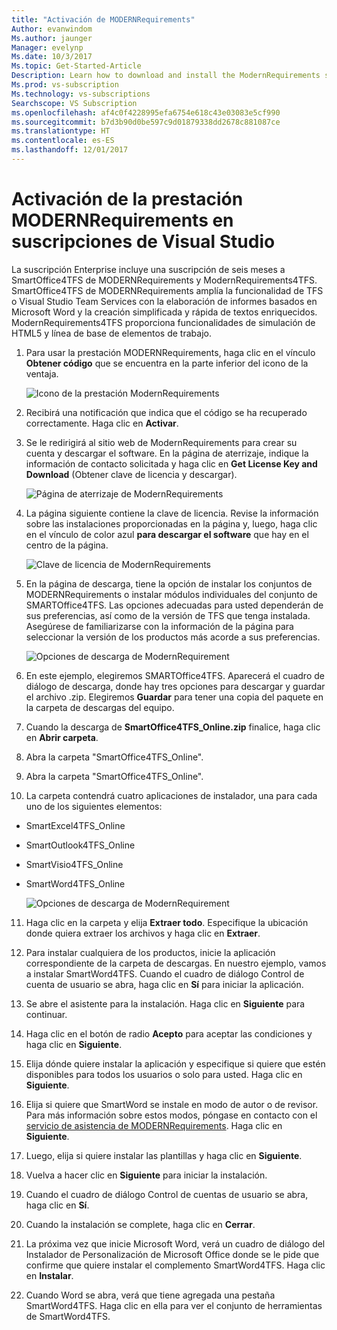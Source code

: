 ```yaml
---
title: "Activación de MODERNRequirements"
Author: evanwindom
Ms.author: jaunger
Manager: evelynp
Ms.date: 10/3/2017
Ms.topic: Get-Started-Article
Description: Learn how to download and install the ModernRequirements suite of products included in your Visual Studio Enterprise subscription.
Ms.prod: vs-subscription
Ms.technology: vs-subscriptions
Searchscope: VS Subscription
ms.openlocfilehash: af4c0f4228995efa6754e618c43e03083e5cf990
ms.sourcegitcommit: b7d3b90d0be597c9d01879338dd2678c881087ce
ms.translationtype: HT
ms.contentlocale: es-ES
ms.lasthandoff: 12/01/2017
---
```

# <a name="activating-the-modernrequirements-benefit-in-visual-studio-subscriptions"></a>Activación de la prestación MODERNRequirements en suscripciones de Visual Studio
La suscripción Enterprise incluye una suscripción de seis meses a SmartOffice4TFS de MODERNRequirements y ModernRequirements4TFS.  SmartOffice4TFS de MODERNRequirements amplía la funcionalidad de TFS o Visual Studio Team Services con la elaboración de informes basados en Microsoft Word y la creación simplificada y rápida de textos enriquecidos.  ModernRequirements4TFS proporciona funcionalidades de simulación de HTML5 y línea de base de elementos de trabajo.  


1.  Para usar la prestación MODERNRequirements, haga clic en el vínculo **Obtener código** que se encuentra en la parte inferior del icono de la ventaja.   

    ![Icono de la prestación ModernRequirements](_img\vs-modernreq\vs-modernreq-tile.png)

2.  Recibirá una notificación que indica que el código se ha recuperado correctamente.  Haga clic en **Activar**. 

3.  Se le redirigirá al sitio web de ModernRequirements para crear su cuenta y descargar el software.  En la página de aterrizaje, indique la información de contacto solicitada y haga clic en **Get License Key and Download** (Obtener clave de licencia y descargar).

    ![Página de aterrizaje de ModernRequirements](_img\vs-modernreq\vs-modernreq-landing.png)


4.  La página siguiente contiene la clave de licencia.  Revise la información sobre las instalaciones proporcionadas en la página y, luego, haga clic en el vínculo de color azul **para descargar el software** que hay en el centro de la página.  

    ![Clave de licencia de ModernRequirements](_img\vs-modernreq\vs-modernreq-license-new-resized.png)


5.  En la página de descarga, tiene la opción de instalar los conjuntos de MODERNRequirements o instalar módulos individuales del conjunto de SMARTOffice4TFS.  Las opciones adecuadas para usted dependerán de sus preferencias, así como de la versión de TFS que tenga instalada.  Asegúrese de familiarizarse con la información de la página para seleccionar la versión de los productos más acorde a sus preferencias.  

    ![Opciones de descarga de ModernRequirement](_img\vs-modernreq\vs-modernreq-download-page-new.png)

6.  En este ejemplo, elegiremos SMARTOffice4TFS.  Aparecerá el cuadro de diálogo de descarga, donde hay tres opciones para descargar y guardar el archivo .zip.  Elegiremos **Guardar** para tener una copia del paquete en la carpeta de descargas del equipo. 

7.  Cuando la descarga de **SmartOffice4TFS_Online.zip** finalice, haga clic en **Abrir carpeta**. 

8.  Abra la carpeta "SmartOffice4TFS_Online".  

9.  Abra la carpeta "SmartOffice4TFS_Online". 

10. La carpeta contendrá cuatro aplicaciones de instalador, una para cada uno de los siguientes elementos:
- SmartExcel4TFS_Online
- SmartOutlook4TFS_Online
- SmartVisio4TFS_Online
- SmartWord4TFS_Online

    ![Opciones de descarga de ModernRequirement](_img\vs-modernreq\vs-modernreq-downloaded-cropped.png)

11. Haga clic en la carpeta y elija **Extraer todo**.  Especifique la ubicación donde quiera extraer los archivos y haga clic en **Extraer**. 

12. Para instalar cualquiera de los productos, inicie la aplicación correspondiente de la carpeta de descargas.  En nuestro ejemplo, vamos a instalar SmartWord4TFS.  Cuando el cuadro de diálogo Control de cuenta de usuario se abra, haga clic en **Sí** para iniciar la aplicación. 

13. Se abre el asistente para la instalación.  Haga clic en **Siguiente** para continuar. 

14. Haga clic en el botón de radio **Acepto** para aceptar las condiciones y haga clic en **Siguiente**. 

15. Elija dónde quiere instalar la aplicación y especifique si quiere que estén disponibles para todos los usuarios o solo para usted.  Haga clic en **Siguiente**. 

16. Elija si quiere que SmartWord se instale en modo de autor o de revisor.  Para más información sobre estos modos, póngase en contacto con el [servicio de asistencia de MODERNRequirements](http://www.modernrequirements.com/support-2/).  Haga clic en **Siguiente**.

17. Luego, elija si quiere instalar las plantillas y haga clic en **Siguiente**.  

18. Vuelva a hacer clic en **Siguiente** para iniciar la instalación.  

19. Cuando el cuadro de diálogo Control de cuentas de usuario se abra, haga clic en **Sí**. 

20. Cuando la instalación se complete, haga clic en **Cerrar**.

21. La próxima vez que inicie Microsoft Word, verá un cuadro de diálogo del Instalador de Personalización de Microsoft Office donde se le pide que confirme que quiere instalar el complemento SmartWord4TFS.  Haga clic en **Instalar**.

22. Cuando Word se abra, verá que tiene agregada una pestaña SmartWord4TFS. Haga clic en ella para ver el conjunto de herramientas de SmartWord4TFS. 

